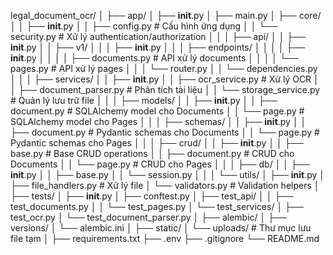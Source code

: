 legal_document_ocr/
│
├── app/
│   ├── __init__.py
│   ├── main.py
│   ├── core/
│   │   ├── __init__.py
│   │   ├── config.py          # Cấu hình ứng dụng
│   │   └── security.py        # Xử lý authentication/authorization
│   │
│   ├── api/
│   │   ├── __init__.py
│   │   ├── v1/
│   │   │   ├── __init__.py
│   │   │   ├── endpoints/
│   │   │   │   ├── __init__.py
│   │   │   │   ├── documents.py    # API xử lý documents
│   │   │   │   └── pages.py        # API xử lý pages
│   │   │   └── router.py
│   │   └── dependencies.py
│   │
│   ├── services/
│   │   ├── __init__.py
│   │   ├── ocr_service.py     # Xử lý OCR
│   │   ├── document_parser.py  # Phân tích tài liệu
│   │   └── storage_service.py  # Quản lý lưu trữ file
│   │
│   ├── models/
│   │   ├── __init__.py
│   │   ├── document.py        # SQLAlchemy model cho Documents
│   │   └── page.py           # SQLAlchemy model cho Pages
│   │
│   ├── schemas/
│   │   ├── __init__.py
│   │   ├── document.py       # Pydantic schemas cho Documents
│   │   └── page.py          # Pydantic schemas cho Pages
│   │
│   ├── crud/
│   │   ├── __init__.py
│   │   ├── base.py          # Base CRUD operations
│   │   ├── document.py      # CRUD cho Documents
│   │   └── page.py         # CRUD cho Pages
│   │
│   ├── db/
│   │   ├── __init__.py
│   │   ├── base.py
│   │   └── session.py
│   │
│   └── utils/
│       ├── __init__.py
│       ├── file_handlers.py  # Xử lý file
│       └── validators.py     # Validation helpers
│
├── tests/
│   ├── __init__.py
│   ├── conftest.py
│   ├── test_api/
│   │   ├── test_documents.py
│   │   └── test_pages.py
│   └── test_services/
│       ├── test_ocr.py
│       └── test_document_parser.py
│
├── alembic/
│   ├── versions/
│   └── alembic.ini
│
├── static/
│   └── uploads/             # Thư mục lưu file tạm
│
├── requirements.txt
├── .env
├── .gitignore
└── README.md